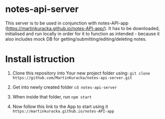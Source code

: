 # notes-api-server

This server is to be used in conjunction with notes-API-app (https://martinkuracka.github.io/notes-API-app/). It has to be downloaded, initialised and run locally in order for it to function as intended - because it also includes mock DB for getting/submitting/editing/deleting notes.

# Install istruction

1. Clone this repository into Your new project folder using:
   ``git clone https://github.com/MartinKuracka/notes-api-server.git``

2. Get into newly created folder
   ``cd notes-api-server`` 

3. When inside that folder, run 
   ``npm start``

4. Now follow this link to the App to start using it
``https://martinkuracka.github.io/notes-API-app``
